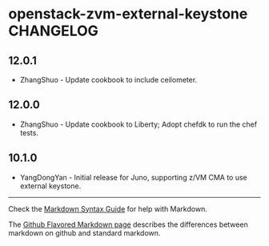 openstack-zvm-external-keystone CHANGELOG
==================================

12.0.1
-----
- ZhangShuo - Update cookbook to include ceilometer.

12.0.0
-----
- ZhangShuo - Update cookbook to Liberty; Adopt chefdk to run the chef tests.

10.1.0
-----
- YangDongYan - Initial release for Juno, supporting z/VM CMA to use external keystone.

- - -
Check the [Markdown Syntax Guide](http://daringfireball.net/projects/markdown/syntax) for help with Markdown.

The [Github Flavored Markdown page](http://github.github.com/github-flavored-markdown/) describes the differences between markdown on github and standard markdown.

